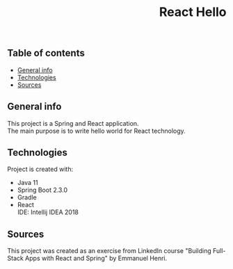 <h1 align="right">React Hello</h1><br>

## Table of contents
* [General info](#general-info)
* [Technologies](#technologies)
* [Sources](#sources)

## General info
This project is a Spring and React application.  
The main purpose is to write hello world for React technology.  

## Technologies
Project is created with:
* Java 11
* Spring Boot 2.3.0
* Gradle
* React  
IDE: Intellij IDEA 2018

## Sources
This project was created as an exercise from LinkedIn course "Building Full-Stack Apps with React and Spring" by Emmanuel Henri.
